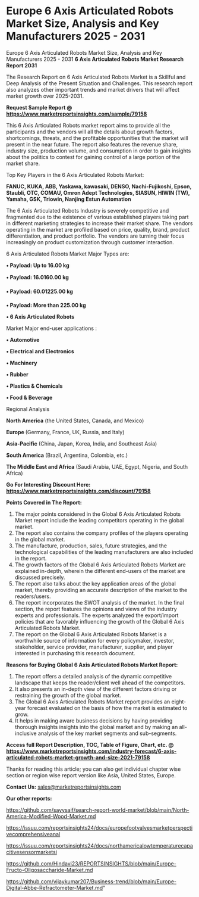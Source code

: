 # Europe 6 Axis Articulated Robots Market Size, Analysis and Key Manufacturers 2025 - 2031
Europe 6 Axis Articulated Robots Market Size, Analysis and Key Manufacturers 2025 - 2031
<strong>6 Axis Articulated Robots Market Research Report 2031</strong>

The Research Report on 6 Axis Articulated Robots Market is a Skillful and Deep Analysis of the Present Situation and Challenges. This research report also analyzes other important trends and market drivers that will affect market growth over 2025-2031.

<strong>Request Sample Report @ <a href=https://www.marketreportsinsights.com/sample/79158>https://www.marketreportsinsights.com/sample/79158</a></strong>

This 6 Axis Articulated Robots market report aims to provide all the participants and the vendors will all the details about growth factors, shortcomings, threats, and the profitable opportunities that the market will present in the near future. The report also features the revenue share, industry size, production volume, and consumption in order to gain insights about the politics to contest for gaining control of a large portion of the market share.

Top Key Players in the 6 Axis Articulated Robots Market:

<strong>FANUC, KUKA, ABB, Yaskawa, kawasaki, DENSO, Nachi-Fujikoshi, Epson, Staubli, OTC, COMAU, Omron Adept Technologies, SIASUN, HIWIN (TW), Yamaha, GSK, Triowin, Nanjing Estun Automation</strong>

The 6 Axis Articulated Robots Industry is severely competitive and fragmented due to the existence of various established players taking part in different marketing strategies to increase their market share. The vendors operating in the market are profiled based on price, quality, brand, product differentiation, and product portfolio. The vendors are turning their focus increasingly on product customization through customer interaction.

6 Axis Articulated Robots Market Major Types are:

<strong>• Payload: Up to 16.00 kg

• Payload: 16.0160.00 kg

• Payload: 60.01225.00 kg

• Payload: More than 225.00 kg

• 6 Axis Articulated Robots</strong>

Market Major end-user applications :

<strong>• Automotive

• Electrical and Electronics

• Machinery

• Rubber

• Plastics & Chemicals

• Food & Beverage</strong>

Regional Analysis

</u><strong><b>North America</b></strong> (the United States, Canada, and Mexico)

<strong><b>Europe </b></strong>(Germany, France, UK, Russia, and Italy)

<strong><b>Asia-Pacific</b></strong> (China, Japan, Korea, India, and Southeast Asia)

<strong><b>South America</b></strong> (Brazil, Argentina, Colombia, etc.)

<strong><b>The Middle East and Africa</b></strong> (Saudi Arabia, UAE, Egypt, Nigeria, and South Africa)

<strong>Go For Interesting Discount Here: <a href=https://www.marketreportsinsights.com/discount/79158>https://www.marketreportsinsights.com/discount/79158</a></strong>

<strong>Points Covered in The Report:</strong>
<ol>
  <li>The major points considered in the Global 6 Axis Articulated Robots Market report include the leading competitors operating in the global market.</li>
  <li>The report also contains the company profiles of the players operating in the global market.</li>
  <li>The manufacture, production, sales, future strategies, and the technological capabilities of the leading manufacturers are also included in the report.</li>
  <li>The growth factors of the Global 6 Axis Articulated Robots Market are explained in-depth, wherein the different end-users of the market are discussed precisely.</li>
  <li>The report also talks about the key application areas of the global market, thereby providing an accurate description of the market to the readers/users.</li>
  <li>The report incorporates the SWOT analysis of the market. In the final section, the report features the opinions and views of the industry experts and professionals. The experts analyzed the export/import policies that are favorably influencing the growth of the Global 6 Axis Articulated Robots Market.</li>
  <li>The report on the Global 6 Axis Articulated Robots Market is a worthwhile source of information for every policymaker, investor, stakeholder, service provider, manufacturer, supplier, and player interested in purchasing this research document.</li>
</ol>
<strong>Reasons for Buying Global 6 Axis Articulated Robots Market Report:</strong>

<ol>
  <li>The report offers a detailed analysis of the dynamic competitive landscape that keeps the reader/client well ahead of the competitors.</li>
  <li>It also presents an in-depth view of the different factors driving or restraining the growth of the global market.</li>
  <li>The Global 6 Axis Articulated Robots Market report provides an eight-year forecast evaluated on the basis of how the market is estimated to grow.</li>
  <li>It helps in making aware business decisions by having providing thorough insights insights into the global market and by making an all-inclusive analysis of the key market segments and sub-segments.</li>
</ol>
<strong>Access full Report Description, TOC, Table of Figure, Chart, etc. @ <a href=https://www.marketreportsinsights.com/industry-forecast/6-axis-articulated-robots-market-growth-and-size-2021-79158>https://www.marketreportsinsights.com/industry-forecast/6-axis-articulated-robots-market-growth-and-size-2021-79158</a></strong>


Thanks for reading this article; you can also get individual chapter wise section or region wise report version like Asia, United States, Europe.

<strong>Contact Us:</strong>
sales@marketreportsinsights.com

<strong>Our other reports:</strong>

<a href=https://github.com/sayysaif/search-report-world-market/blob/main/North-America-Modified-Wood-Market.md>https://github.com/sayysaif/search-report-world-market/blob/main/North-America-Modified-Wood-Market.md</a>

<a href=https://issuu.com/reportsinsights24/docs/europefootvalvesmarketperspectivecomprehensiveanal>https://issuu.com/reportsinsights24/docs/europefootvalvesmarketperspectivecomprehensiveanal</a>

<a href=https://issuu.com/reportsinsights24/docs/northamericalowtemperaturecapacitivesensormarketsi>https://issuu.com/reportsinsights24/docs/northamericalowtemperaturecapacitivesensormarketsi</a>

<a href=https://github.com/Hindavi23/REPORTSINSIGHTS/blob/main/Europe-Fructo-Oligosaccharide-Market.md>https://github.com/Hindavi23/REPORTSINSIGHTS/blob/main/Europe-Fructo-Oligosaccharide-Market.md</a>

<a href=https://github.com/vijaykumar207/Business-trend/blob/main/Europe-Digital-Abbe-Refractometer-Market.md>https://github.com/vijaykumar207/Business-trend/blob/main/Europe-Digital-Abbe-Refractometer-Market.md</a>"
